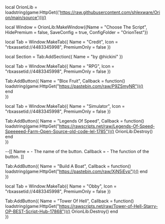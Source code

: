 local OrionLib = loadstring(game:HttpGet(('https://raw.githubusercontent.com/shlexware/Orion/main/source')))()

local Window = OrionLib:MakeWindow({Name = "Choose The Script", HidePremium = false, SaveConfig = true, ConfigFolder = "OrionTest"})

local Tab = Window:MakeTab({
	Name = "Credit",
	Icon = "rbxassetid://4483345998",
	PremiumOnly = false
})

local Section = Tab:AddSection({
	Name = "by @hickini"
})

local Tab = Window:MakeTab({
	Name = "RPG",
	Icon = "rbxassetid://4483345998",
	PremiumOnly = false
})

Tab:AddButton({
	Name = "Blox Fruit",
	Callback = function()
   loadstring(game:HttpGet("https://pastebin.com/raw/P9ZSmyNR"))()		
  	end    
})

local Tab = Window:MakeTab({
	Name = "Simulator",
	Icon = "rbxassetid://4483345998",
	PremiumOnly = false
})

Tab:AddButton({
	Name = "Legends Of Speed",
	Callback = function()
      		loadstring(game:HttpGet("https://rawscripts.net/raw/Legends-Of-Speed-Speeeeed-Farm-Open-Source-old-code-lel-1785"))()
OrionLib:Destroy()
  	end    
})

--[[
Name = <string> - The name of the button.
Callback = <function> - The function of the button.
]]

Tab:AddButton({
	Name = "Build A Boat",
	Callback = function()
      		loadstring(game:HttpGet("https://pastebin.com/raw/XjN5iEvp"))()
  	end    
})

local Tab = Window:MakeTab({
	Name = "Obby",
	Icon = "rbxassetid://4483345998",
	PremiumOnly = false
})

Tab:AddButton({
	Name = "Tower Of Hell",
	Callback = function()
      		loadstring(game:HttpGet("https://rawscripts.net/raw/Tower-of-Hell-Starry-OP-BEST-Script-Hub-17868"))()
OrionLib:Destroy()
  	end    
})